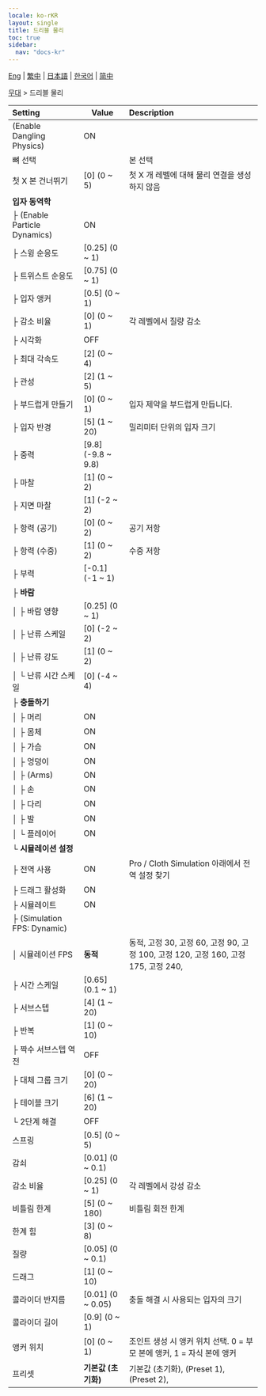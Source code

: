 ```yaml
---
locale: ko-rKR
layout: single
title: 드리블 물리
toc: true
sidebar:
  nav: "docs-kr"
---
```

[Eng](/dancexr/menu/2025.4/stage/cloth_physics) | [繁中](/tw/dancexr/menu/2025.4/stage/cloth_physics) | [日本語](/jp/dancexr/menu/2025.4/stage/cloth_physics) | [한국어](/kr/dancexr/menu/2025.4/stage/cloth_physics) | [简中](/zh/dancexr/menu/2025.4/stage/cloth_physics)

[무대](../menu#무대) > 드리블 물리



| Setting | Value | Description |
| :--- | --- | :--- |
| (Enable Dangling Physics) | ON | 
| 뼈 선택 || 본 선택
| 첫 X 본 건너뛰기 | [0] (0 ~ 5) | 첫 X 개 레벨에 대해 물리 연결을 생성하지 않음
| **입자 동역학** | | 
| ├ (Enable Particle Dynamics) | ON | 
| ├ 스윙 순응도 | [0.25] (0 ~ 1) | 
| ├ 트위스트 순응도 | [0.75] (0 ~ 1) | 
| ├ 입자 앵커 | [0.5] (0 ~ 1) | 
| ├ 감소 비율 | [0] (0 ~ 1) | 각 레벨에서 질량 감소
| ├ 시각화 | OFF | 
| ├ 최대 각속도 | [2] (0 ~ 4) | 
| ├ 관성 | [2] (1 ~ 5) | 
| ├ 부드럽게 만들기 | [0] (0 ~ 1) | 입자 제약을 부드럽게 만듭니다.
| ├ 입자 반경 | [5] (1 ~ 20) | 밀리미터 단위의 입자 크기
| ├ 중력 | [9.8] (-9.8 ~ 9.8) | 
| ├ 마찰 | [1] (0 ~ 2) | 
| ├ 지면 마찰 | [1] (-2 ~ 2) | 
| ├ 항력 (공기) | [0] (0 ~ 2) | 공기 저항
| ├ 항력 (수중) | [1] (0 ~ 2) | 수중 저항
| ├ 부력 | [-0.1] (-1 ~ 1) | 
| ├ **바람** | | 
| │ ├ 바람 영향 | [0.25] (0 ~ 1) | 
| │ ├ 난류 스케일 | [0] (-2 ~ 2) | 
| │ ├ 난류 강도 | [1] (0 ~ 2) | 
| │ └ 난류 시간 스케일 | [0] (-4 ~ 4) | 
| ├ **충돌하기** | | 
| │ ├ 머리 | ON | 
| │ ├ 몸체 | ON | 
| │ ├ 가슴 | ON | 
| │ ├ 엉덩이 | ON | 
| │ ├ (Arms) | ON | 
| │ ├ 손 | ON | 
| │ ├ 다리 | ON | 
| │ ├ 발 | ON | 
| │ └ 플레이어 | ON | 
| └ **시뮬레이션 설정** | | 
|   ├ 전역 사용 | ON | Pro / Cloth Simulation 아래에서 전역 설정 찾기
|   ├ 드래그 활성화 | ON | 
|   ├ 시뮬레이트 | ON | 
|   ├ (Simulation FPS: Dynamic) || 
|   │ 시뮬레이션 FPS | **동적** | 동적, 고정 30, 고정 60, 고정 90, 고정 100, 고정 120, 고정 160, 고정 175, 고정 240,  |
|   ├ 시간 스케일 | [0.65] (0.1 ~ 1) | 
|   ├ 서브스텝 | [4] (1 ~ 20) | 
|   ├ 반복 | [1] (0 ~ 10) | 
|   ├ 짝수 서브스텝 역전 | OFF | 
|   ├ 대체 그룹 크기 | [0] (0 ~ 20) | 
|   ├ 테이블 크기 | [6] (1 ~ 20) | 
|   └ 2단계 해결 | OFF | 
| 스프링 | [0.5] (0 ~ 5) | 
| 감쇠 | [0.01] (0 ~ 0.1) | 
| 감소 비율 | [0.25] (0 ~ 1) | 각 레벨에서 강성 감소
| 비틀림 한계 | [5] (0 ~ 180) | 비틀림 회전 한계
| 한계 힘 | [3] (0 ~ 8) | 
| 질량 | [0.05] (0 ~ 0.1) | 
| 드래그 | [1] (0 ~ 10) | 
| 콜라이더 반지름 | [0.01] (0 ~ 0.05) | 충돌 해결 시 사용되는 입자의 크기
| 콜라이더 길이 | [0.9] (0 ~ 1) | 
| 앵커 위치 | [0] (0 ~ 1) | 조인트 생성 시 앵커 위치 선택. 0 = 부모 본에 앵커, 1 = 자식 본에 앵커
| 프리셋 | **기본값 (초기화)** | 기본값 (초기화), (Preset 1), (Preset 2),  |
